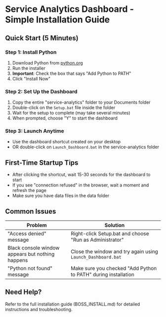 # Service Analytics Dashboard - Simple Installation Guide

## Quick Start (5 Minutes)

### Step 1: Install Python
1. Download Python from [python.org](https://www.python.org/downloads/)
2. Run the installer
3. **Important**: Check the box that says "Add Python to PATH"
4. Click "Install Now"

### Step 2: Set Up the Dashboard
1. Copy the entire "service-analytics" folder to your Documents folder
2. Double-click on the `Setup.bat` file inside the folder
3. Wait for the setup to complete (may take several minutes)
4. When prompted, choose "Y" to start the dashboard

### Step 3: Launch Anytime
- Use the dashboard shortcut created on your desktop
- OR double-click on `Launch_Dashboard.bat` in the service-analytics folder

## First-Time Startup Tips
- After clicking the shortcut, wait 15-30 seconds for the dashboard to start
- If you see "connection refused" in the browser, wait a moment and refresh the page
- Make sure you have data files in the data folder

## Common Issues

| Problem | Solution |
|---------|----------|
| "Access denied" message | Right-click Setup.bat and choose "Run as Administrator" |
| Black console window appears but nothing happens | Close the window and try again using `Launch_Dashboard.bat` |
| "Python not found" message | Make sure you checked "Add Python to PATH" during installation |

## Need Help?
Refer to the full installation guide (BOSS_INSTALL.md) for detailed instructions and troubleshooting. 